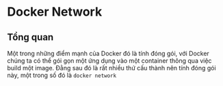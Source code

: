 # Docker Network

## Tổng quan 

Một trong những điểm mạnh của Docker đó là tính đóng gói, với Docker chúng ta có thể gói gọn một ứng dụng vào một container thông qua việc build một image. Đằng sau đó là rất nhiều thứ cấu thành nên tính đóng gói này, một trong số đó là `docker network`

